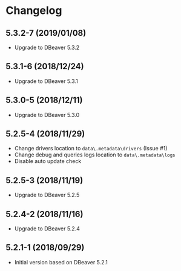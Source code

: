 # Changelog

## 5.3.2-7 (2019/01/08)

* Upgrade to DBeaver 5.3.2

## 5.3.1-6 (2018/12/24)

* Upgrade to DBeaver 5.3.1

## 5.3.0-5 (2018/12/11)

* Upgrade to DBeaver 5.3.0

## 5.2.5-4 (2018/11/29)

* Change drivers location to `data\.metadata\drivers` (Issue #1)
* Change debug and queries logs location to `data\.metadata\logs`
* Disable auto update check

## 5.2.5-3 (2018/11/19)

* Upgrade to DBeaver 5.2.5

## 5.2.4-2 (2018/11/16)

* Upgrade to DBeaver 5.2.4

## 5.2.1-1 (2018/09/29)

* Initial version based on DBeaver 5.2.1
